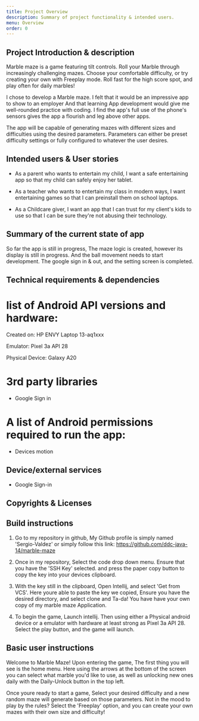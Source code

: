 ```yaml
---
title: Project Overview
description: Summary of project functionality & intended users.
menu: Overview
order: 0
---
```



## Project Introduction & description

Marble maze is a game featuring tilt controls. Roll your Marble through increasingly challenging mazes. Choose your comfortable difficulty, or try creating your own with Freeplay mode. Roll fast for the high score spot, and play often for daily marbles!

I chose to develop a Marble maze. I felt that it would be an impressive app to show to an employer And that learning App development would give me well-rounded practice with coding. I find the app's full use of the phone's sensors gives the app a flourish and leg above other apps.

The app will be capable of generating mazes with different sizes and difficulties using the desired parameters. Parameters can either be preset difficulty settings or fully configured to whatever the user desires.


## Intended users & User stories

* As a parent who wants to entertain my child, I want a safe entertaining app so that my child can safely enjoy her tablet.

* As a teacher who wants to entertain my class in modern ways, I want entertaining games so that I can preinstall them on school laptops.

* As a Childcare giver, I want an app that I can trust for my client's kids to use so that I can be sure they're not abusing their technology.

## Summary of the current state of app
So far the app is still in progress, The maze logic is created, however its display is still in progress. And the ball movement needs to start development. The google sign in & out, and the setting screen is completed.

## Technical requirements & dependencies
# list of Android API versions and hardware:
Created on: HP ENVY Laptop 13-aq1xxx

Emulator: Pixel 3a API 28

Physical Device: Galaxy A20

# 3rd party libraries
* Google Sign in

# A list of Android permissions required to run the app:
* Devices motion

## Device/external services
* Google Sign-in

## Copyrights & Licenses


## Build instructions
1. Go to my repository in github, My Github profile is simply named 'Sergio-Valdez' or simply follow this link:
https://github.com/ddc-java-14/marble-maze

2. Once in my repository, Select the code drop down menu. Ensure that you have the 'SSH Key' selected. and press the paper copy button to copy the key into your devices clipboard.

3. With the key still in the clipboard, Open Intellij, and select 'Get from VCS'. Here youre able to paste the key we copied, Ensure you have the desired directory, and select clone and Ta-da! You have have your own copy of my marble maze Application.

4. To begin the game, Launch intellij. Then using either a Physical android device or a emulator with hardware at least strong as Pixel 3a API 28. Select the play button, and the game will launch.



## Basic user instructions
Welcome to Marble Maze! Upon entering the game, The first thing you will see is the home menu. Here using the arrows at the bottom of the screen you can select what marble you'd like to use, as well as unlocking new ones daily with the Daily-Unlock button in the top left.

Once youre ready to start a game, Select your desired difficulty and a new random maze will generate based on those parameters. Not in the mood to play by the rules? Select the 'Freeplay' option, and you can create your own mazes with their own size and difficulty!
